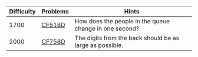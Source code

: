 | Difficulty | Problems | Hints |
| -------- | -------- | -------- |
| 1700 | [CF518D](https://codeforces.com/problemset/problem/518/D) | How does the people in the queue change in one second? |
| 2000 | [CF758D](https://codeforces.com/problemset/problem/758/D) | The digits from the back should be as large as possible. |